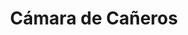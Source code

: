 ---
title: "Cámara de Cañeros"
url: /san-isidro-de-el-general/camara-de-caneros/
shop: Warenhaus
---